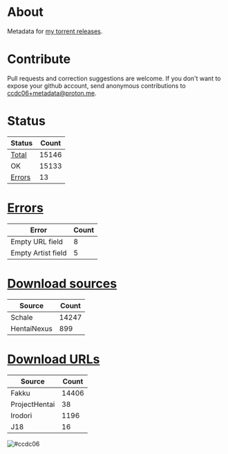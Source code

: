 # About
Metadata for [my torrent releases](https://sukebei.nyaa.si/?q=CCDC06).

# Contribute
Pull requests and correction suggestions are welcome. If you don't want to expose your github account, send anonymous contributions to [ccdc06+metadata@proton.me](mailto:ccdc06+metadata@proton.me).

<!-- [Status] -->
# Status
|Status|Count|
|-|-|
|[Total](indexes/list.csv)|15146|
|OK|15133|
|[Errors](indexes/errors.csv)|13|

# [Errors](indexes/errors.csv)
|Error|Count|
|-|-|
|Empty URL field|8|
|Empty Artist field|5|

# [Download sources](indexes/downloadSource.csv)
|Source|Count|
|-|-|
|Schale|14247|
|HentaiNexus|899|

# [Download URLs](indexes/urlSource.csv)
|Source|Count|
|-|-|
|Fakku|14406|
|ProjectHentai|38|
|Irodori|1196|
|J18|16|
<!-- [/Status] -->

![#ccdc06](https://placehold.co/15x15/ccdc06/ccdc06.png)
